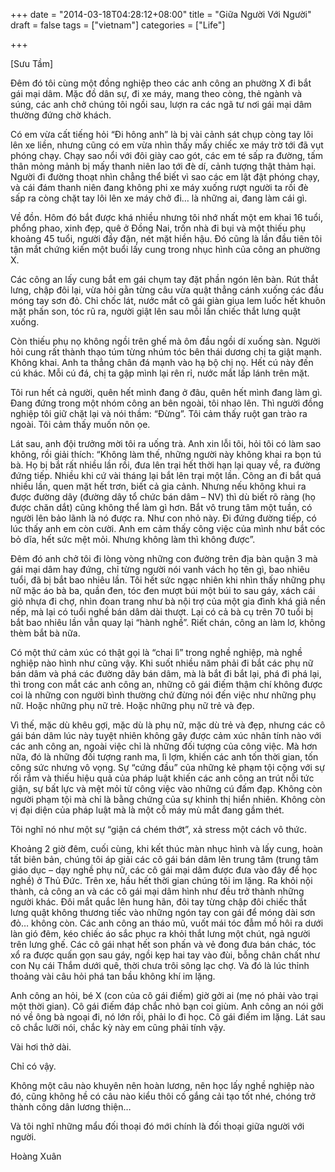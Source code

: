 +++
date = "2014-03-18T04:28:12+08:00"
title = "Giữa Người Với Người"
draft = false
tags = ["vietnam"]
categories = ["Life"]

+++

[Sưu Tầm]

Đêm đó tôi cùng một đồng nghiệp theo các anh công an phường X đi bắt gái mại dâm. Mặc đồ dân sự, đi xe máy, mang theo còng, thẻ ngành và súng, các anh chở chúng tôi ngồi sau, lượn ra các ngã tư nơi gái mại dâm thường đứng chờ khách.

Có em vừa cất tiếng hỏi “Đi hông anh” là bị vài cảnh sát chụp còng tay lôi lên xe liền, nhưng cũng có em vừa nhìn thấy mấy chiếc xe máy trờ tới đã vụt phóng chạy. Chạy sao nổi với đôi giày cao gót, các em té sấp ra đường, tấm thân mỏng mảnh bị mấy thanh niên lao tới đè dí, cảnh tượng thật thảm hại. Người đi đường thoạt nhìn chẳng thể biết vì sao các em lật đật phóng chạy, và cái đám thanh niên đang không phi xe máy xuống rượt người ta rồi đè sấp ra còng chặt tay lôi lên xe máy chở đi…  là những ai, đang làm cái gì.

Về đồn. Hôm đó bắt được khá nhiều nhưng tôi nhớ nhất một em khai 16 tuổi, phổng phao, xinh đẹp, quê ở Đồng Nai, trốn nhà đi bụi và một thiếu phụ khoảng 45 tuổi, người đầy đặn, nét mặt hiền hậu. Đó cũng là lần đầu tiên tôi tận mắt chứng kiến một buổi lấy cung trong nhục hình của công an phường X.

Các công an lấy cung bắt em gái chụm tay đặt phần ngón lên bàn. Rút thắt lưng, chập đôi lại, vừa hỏi gằn từng câu vừa quật thẳng cánh xuống các đầu móng tay sơn đỏ. Chỉ chốc lát, nước mắt cô gái giàn giụa lem luốc hết khuôn mặt phấn son, tóc rũ ra, người giật lên sau mỗi lần chiếc thắt lưng quật xuống.

Còn thiếu phụ nọ không ngồi trên ghế mà ôm đầu ngồi dí xuống sàn. Người hỏi cung rất thành thạo túm từng nhúm tóc bên thái dương chị ta giật mạnh. Không khai. Anh ta thẳng chân đá mạnh vào hạ bộ chị nọ.  Hết cú này đến cú khác. Mỗi cú đá, chị ta gập mình lại rên rỉ, nước mắt lấp lánh trên mặt.

Tôi run hết cả người, quên hết mình đang ở đâu, quên hết mình đang làm gì. Đang đứng trong một nhóm công an bên ngoài, tôi nhao lên. Thì người đồng nghiệp tôi giữ chặt lại và nói thầm: “Đừng”. Tôi cảm thấy ruột gan trào ra ngoài. Tôi cảm thấy muốn nôn ọe.

Lát sau, anh đội trưởng mời tôi ra uống trà. Anh xin lỗi tôi, hỏi tôi có làm sao không, rồi giải thích: “Không làm thế, những người này không khai ra bọn tú bà. Họ bị bắt rất nhiều lần rồi, đưa lên trại hết thời hạn lại quay về, ra đường đứng tiếp. Nhiều khi cứ vài tháng lại bắt lên trại một lần. Công an đi bắt quá nhiều lần, quen mặt hết trơn, biết cả gia cảnh. Nhưng nếu không khui ra được đường dây (đường dây tổ chức bán dâm – NV) thì dù biết rõ ràng (họ được chăn dắt) cũng không thể làm gì hơn. Bắt vô trung tâm một tuần, có người lên bảo lãnh là nó được ra. Như con nhỏ này. Đi đứng đường tiếp, có lúc thấy anh em còn cười. Anh em cảm thấy công việc của mình như bắt cóc bỏ dĩa, hết sức mệt mỏi. Nhưng không làm thì không được”.

Đêm đó anh chở tôi đi lòng vòng những con đường trên địa bàn quận 3 mà gái mại dâm hay đứng, chỉ từng người nói vanh vách họ tên gì, bao nhiêu tuổi, đã bị bắt bao nhiêu lần. Tôi hết sức ngạc nhiên khi nhìn thấy những phụ nữ mặc áo bà ba, quần đen, tóc đen mượt búi một búi to sau gáy, xách cái giỏ nhựa đi chợ, nhìn đoan trang như bà nội trợ của một gia đình khá giả nền nếp, mà lại có tuổi nghề bán dâm dài thượt. Lại có cả bà cụ trên 70 tuổi bị bắt bao nhiêu lần vẫn quay lại “hành nghề”. Riết chán, công an làm lơ, không thèm bắt bà nữa.

Có một thứ cảm xúc có thật gọi là “chai lì” trong nghề nghiệp, mà nghề nghiệp nào hình như cũng vậy. Khi suốt nhiều năm phải đi bắt các phụ nữ bán dâm và phá các đường dây bán dâm, mà là bắt đi bắt lại, phá đi phá lại, thì trong con mắt các anh công an, những cô gái điếm thậm chí không được coi là những con người bình thường chứ đừng nói đến việc như những phụ nữ. Hoặc những phụ nữ trẻ. Hoặc những phụ nữ trẻ và đẹp.

Vì thế, mặc dù khêu gợi, mặc dù là phụ nữ, mặc dù trẻ và đẹp, nhưng các cô gái bán dâm lúc này tuyệt nhiên không gây được cảm xúc nhân tính nào với các anh công an, ngoài việc chỉ là những đối tượng của công việc. Mà hơn nữa, đó là những đối tượng ranh ma, lì lợm, khiến các anh tốn thời gian, tốn công sức nhưng vô vọng. Sự “cứng đầu” của những kẻ phạm tội cộng với sự rối rắm và thiếu hiệu quả của pháp luật khiến các anh công an trút nỗi tức giận, sự bất lực và mệt mỏi từ công việc vào những cú đấm đạp. Không còn người phạm tội mà chỉ là bằng chứng của sự khinh thị hiển nhiên. Không còn vị đại diện của pháp luật mà là một cỗ máy mù mắt đang gầm thét.

Tôi nghĩ nó như một sự “giận cá chém thớt”, xả stress một cách vô thức.

Khoảng 2 giờ đêm, cuối cùng, khi kết thúc màn nhục hình và lấy cung, hoàn tất biên bản, chúng tôi áp giải các cô gái bán dâm lên trung tâm (trung tâm giáo dục – dạy nghề phụ nữ, các cô gái mại dâm được đưa vào đây để học nghề) ở Thủ Đức. Trên xe, hầu hết thời gian chúng tôi im lặng. Ra khỏi nội thành, cả công an và các cô gái mại dâm hình như đều trở thành những người khác. Đôi mắt quắc lên hung hãn, đôi tay từng chập đôi chiếc thắt lưng quật không thương tiếc vào những ngón tay con gái để móng dài sơn đỏ…  không còn. Các anh công an tháo mũ, vuốt mái tóc đẫm mồ hôi ra dưới làn gió đêm, kéo chiếc áo sắc phục ra khỏi thắt lưng một chút, ngả người trên lưng ghế. Các cô gái nhạt hết son phấn và vẻ đong đưa bán chác, tóc xổ ra được quấn gọn sau gáy, ngồi kẹp hai tay vào đùi, bỗng chân chất như con Nụ cái Thắm dưới quê, thời chưa trôi sông lạc chợ. Và đó là lúc thỉnh thoảng vài câu hỏi phá tan bầu không khí im lặng.

Anh công an hỏi, bé X (con của cô gái điếm) giờ gởi ai (mẹ nó phải vào trại một thời gian). Cô gái điếm đáp chắc nhỏ bạn coi giùm. Anh công an nói gởi nó về ông bà ngoại đi, nó lớn rồi, phải lo đi học. Cô gái điếm im lặng. Lát sau cô chắc lưỡi nói, chắc kỳ này em cũng phải tính vậy.

Vài hơi thở dài.

Chỉ có vậy.

Không một câu nào khuyên nên hoàn lương, nên học lấy nghề nghiệp nào đó, cũng không hề có câu nào kiểu thôi cố gắng cải tạo tốt nhé, chóng trở thành công dân lương thiện…

Và tôi nghĩ những mẩu đối thoại đó mới chính là đối thoại giữa người với người.

Hoàng Xuân